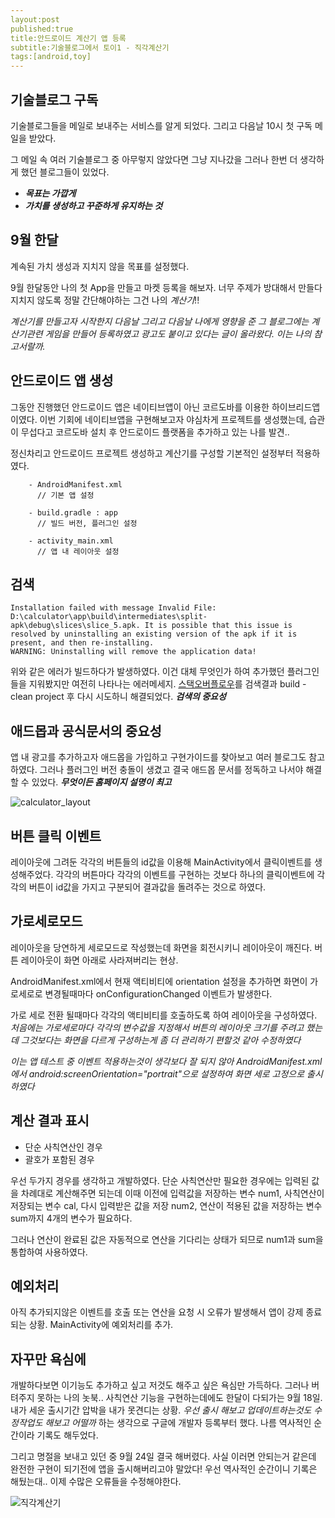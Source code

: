 ```yaml
---
layout:post
published:true
title:안드로이드 계산기 앱 등록
subtitle:기술블로그에서 토이1 - 직각계산기
tags:[android,toy]
---
```


## 기술블로그 구독
기술블로그들을 메일로 보내주는 서비스를 알게 되었다. 그리고 다음날 10시 첫 구독 메일을 받았다.

그 메일 속 여러 기술블로그 중 아무렇지 않았다면 그냥 지나갔을 그러나 한번 더 생각하게 했던 블로그들이 있었다.

- ***목표는 가깝게***
- ***가치를 생성하고 꾸준하게 유지하는 것***


## 9월 한달
계속된 가치 생성과 지치지 않을 목표를 설정했다.

9월 한달동안 나의 첫 App을 만들고 마켓 등록을 해보자. 너무 주제가 방대해서 만들다 지치지 않도록 정말 간단해야하는 그건 나의 *계산기*!!

*계산기를 만들고자 시작한지 다음날 그리고 다음날 나에게 영향을 준 그 블로그에는 계산기관련 게임을 만들어 등록하였고 광고도 붙이고 있다는 글이 올라왔다. 이는 나의 참고서랄까.*


## 안드로이드 앱 생성
그동안 진행했던 안드로이드 앱은 네이티브앱이 아닌 코르도바를 이용한 하이브리드앱이였다. 이번 기회에 네이티브앱을 구현해보고자 야심차게 프로젝트를 생성했는데, 습관이 무섭다고 코르도바 설치 후 안드로이드 플랫폼을 추가하고 있는 나를 발견..

정신차리고 안드로이드 프로젝트 생성하고 계산기를 구성할 기본적인 설정부터 적용하였다.

```
    - AndroidManifest.xml
      // 기본 앱 설정
     
    - build.gradle : app
      // 빌드 버전, 플러그인 설정
   
    - activity_main.xml
      // 앱 내 레이아웃 설정

```

## 검색
```
Installation failed with message Invalid File: D:\calculator\app\build\intermediates\split-apk\debug\slices\slice_5.apk. It is possible that this issue is resolved by uninstalling an existing version of the apk if it is present, and then re-installing.
WARNING: Uninstalling will remove the application data!
```
위와 같은 에러가 빌드하다가 발생하였다. 이건 대체 무엇인가 하여 추가했던 플러그인들을 지워봤지만 여전히 나타나는 에러메세지. [스택오버플로우](https://stackoverflow.com/questions/42219784/installation-failed-with-message-invalid-file/42226014#42226014)를 검색결과 build - clean project 후 다시 시도하니 해결되었다.
***검색의 중요성***

## 애드몹과 공식문서의 중요성
앱 내 광고를 추가하고자 애드몹을 가입하고 구현가이드를 찾아보고 여러 블로그도 참고하였다. 그러나 플러그인 버전 충돌이 생겼고 결국 애드몹 문서를 정독하고 나서야 해결할 수 있었다. 
***무엇이든 홈페이지 설명이 최고***

![calculator_layout](/jiggag.github.io/img/posts/2018/09/calculator_layout.png)


## 버튼 클릭 이벤트
레이아웃에 그려둔 각각의 버튼들의 id값을 이용해 MainActivity에서 클릭이벤트를 생성해주었다. 각각의 버튼마다 각각의 이벤트를 구현하는 것보다 하나의 클릭이벤트에 각각의 버튼이 id값을 가지고 구분되어 결과값을 돌려주는 것으로 하였다.

## 가로세로모드
레이아웃을 당연하게 세로모드로 작성했는데 화면을 회전시키니 레이아웃이 깨진다. 버튼 레이아웃이 화면 아래로 사라져버리는 현상.

AndroidManifest.xml에서 현재 액티비티에 orientation 설정을 추가하면 화면이 가로세로로 변경될때마다 onConfigurationChanged 이벤트가 발생한다.

가로 세로 전환 될때마다 각각의 액티비티를 호출하도록 하여 레이아웃을 구성하였다. *처음에는 가로세로마다 각각의 변수값을 지정해서 버튼의 레이아웃 크기를 주려고 했는데 그것보다는 화면을 다르게 구성하는게 좀 더 관리하기 편할것 같아 수정하였다*

*이는 앱 테스트 중 이벤트 적용하는것이 생각보다 잘 되지 않아 AndroidManifest.xml에서 android:screenOrientation="portrait"으로 설정하여 화면 세로 고정으로 출시하였다*


## 계산 결과 표시
- 단순 사칙연산인 경우
- 괄호가 포함된 경우

우선 두가지 경우를 생각하고 개발하였다. 단순 사칙연산만 필요한 경우에는 입력된 값을 차례대로 계산해주면 되는데 이때 이전에 입력값을 저장하는 변수 num1, 사칙연산이 저장되는 변수 cal, 다시 입력받은 값을 저장 num2, 연산이 적용된 값을 저장하는 변수 sum까지 4개의 변수가 필요하다.

그러나 연산이 완료된 값은 자동적으로 연산을 기다리는 상태가 되므로 num1과 sum을 통합하여 사용하였다.


## 예외처리
아직 추가되지않은 이벤트를 호출 또는 연산을 요청 시 오류가 발생해서 앱이 강제 종료되는 상황. MainActivity에 예외처리를 추가.


## 자꾸만 욕심에
개발하다보면 이기능도 추가하고 싶고 저것도 해주고 싶은 욕심만 가득하다. 그러나 버텨주지 못하는 나의 놋북.. 사칙연산 기능을 구현하는데에도 한달이 다되가는 9월 18일. 내가 세운 출시기간 압박을 내가 못견디는 상황. *우선 출시 해보고 업데이트하는것도 수정작업도 해보고 어떨까* 하는 생각으로 구글에 개발자 등록부터 했다. 나름 역사적인 순간이라 기록도 해두었다.

그리고 명절을 보내고 있던 중 9월 24일 결국 해버렸다. 사실 이러면 안되는거 같은데 완전한 구현이 되기전에 앱을 출시해버리고야 말았다! 우선 역사적인 순간이니 기록은 해뒀는대.. 이제 수많은 오류들을 수정해야한다.

![직각계산기](/jiggag.github.io/img/posts/2018/09/jiggag_calc.png)


